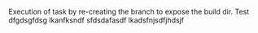 Execution of task by re-creating the branch to expose the build dir. Test
dfgdsgfdsg
lkanfksndf
sfdsdafasdf
lkadsfnjsdfjhdsjf
